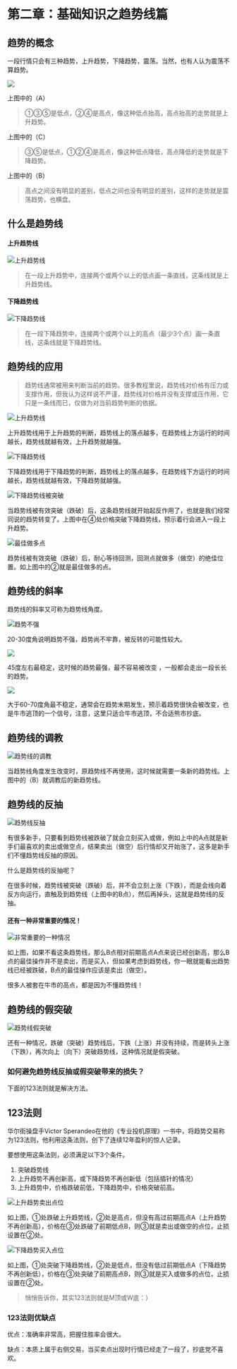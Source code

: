 # 第二章：基础知识之趋势线篇

## 趋势的概念

一段行情只会有三种趋势，上升趋势，下降趋势，震荡。当然，也有人认为震荡不算趋势。

![](.gitbook/assets/xnip2020-03-29_16-53-48.jpeg)

上图中的（A）

> ①③⑤是低点，②④是高点，像这种低点抬高，高点抬高的走势就是上升趋势。

上图中的（C）

> ③⑤是低点，①②④是高点，像这种低点降低，高点降低的走势就是下降趋势。

上图中的（B）

> 高点之间没有明显的差别，低点之间也没有明显的差别，这样的走势就是震荡趋势，也横盘。

## 什么是趋势线

#### 上升趋势线

![&#x4E0A;&#x5347;&#x8D8B;&#x52BF;&#x7EBF;](.gitbook/assets/xnip2020-03-30_06-28-28.jpeg)

> 在一段上升趋势中，连接两个或两个以上的低点画一条直线，这条线就是上升趋势线。

#### 下降趋势线

![&#x4E0B;&#x964D;&#x8D8B;&#x52BF;&#x7EBF;](.gitbook/assets/xnip2020-03-30_06-31-57.jpeg)

> 在一段下降趋势中，连接两个或两个以上的高点（最少3个点）画一条直线，这条线就是下降趋势线。

## 趋势线的应用

> 趋势线通常被用来判断当前的趋势。很多教程里说，趋势线对价格有压力或支撑作用，但我认为这样说不严谨，趋势线对价格并没有支撑或压作用，它只是一条线而已，仅做为对当前趋势判断的依据。

![&#x4E0A;&#x5347;&#x8D8B;&#x52BF;&#x7EBF;](.gitbook/assets/xnip2020-03-30_07-02-36.jpeg)

上升趋势线用于上升趋势的判断，趋势线上的落点越多，在趋势线上方运行的时间越长，趋势线就越有效，上升趋势就越强。

![&#x4E0B;&#x964D;&#x8D8B;&#x52BF;&#x7EBF;](.gitbook/assets/xnip2020-03-30_07-08-57.jpeg)

下降趋势线用于下降趋势的判断，趋势线上的落点越多，在趋势线下方运行的时间越长，趋势线就越有效，下降趋势就越强。

![&#x4E0B;&#x964D;&#x8D8B;&#x52BF;&#x7EBF;&#x88AB;&#x7A81;&#x7834;](.gitbook/assets/xnip2020-03-30_07-13-04.jpeg)

当趋势线被有效突破（跌破）后，这条趋势线就开始起反作用了，也就是我们经常同说的趋势转变了。上图中在④处价格突破下降趋势线，预示着行会进入一段上升趋势。

![&#x6700;&#x4F73;&#x505A;&#x591A;&#x70B9;](.gitbook/assets/xnip2020-03-30_07-11-21.jpeg)

趋势线被有效突破（跌破）后，耐心等待回测，回测点就做多（做空）的绝佳位置。如上图中的②就是最佳做多的点。

## 趋势线的斜率

趋势线的斜率又可称为趋势线角度。

![&#x8D8B;&#x52BF;&#x4E0D;&#x5F3A;](.gitbook/assets/xnip2020-03-30_07-28-55.jpg)

20-30度角说明趋势不强，趋势尚不牢靠，被反转的可能性较大。

![](.gitbook/assets/xnip2020-03-30_07-36-48.jpg)

45度左右最稳定，这时候的趋势最强，最不容易被改变 ，一般都会走出一段长长的趋势。

![](.gitbook/assets/xnip2020-03-30_07-33-47%20%281%29.jpg)

大于60-70度角最不稳定，通常会在趋势末期发生，预示着趋势很快会被改变，也是牛市逃顶的一个信号，注意，这里只适合牛市逃顶，不合适熊市抄底。

## 趋势线的调教

![&#x8D8B;&#x52BF;&#x7EBF;&#x7684;&#x8C03;&#x6559;](.gitbook/assets/xnip2020-03-30_07-41-37.jpg)

当趋势线角度发生改变时，原趋势线不再使用，这时候就需要一条新的趋势线。上图中的（B）就调教后的新趋势线。

## 趋势线的反抽

![&#x8D8B;&#x52BF;&#x7EBF;&#x53CD;&#x62BD;](.gitbook/assets/xnip2020-03-30_13-38-36.jpeg)

有很多新手，只要看到趋势线被跌破了就会立刻买入或做，例如上中的A点就是新手们最喜欢的卖出或做空点，结果卖出（做空）后行情却又开始涨了，这多是新手们不懂趋势线反抽的原因。

什么是趋势线的反抽呢？

在很多时候，趋势线被突破（跌破）后，并不会立刻上涨（下跌），而是会线向着反方向运行，直触及到趋势线（上图中的B点），然后再掉头，这就是趋势线的反抽。

#### 还有一种非常重要的情况！

![&#x975E;&#x5E38;&#x91CD;&#x8981;&#x7684;&#x4E00;&#x79CD;&#x60C5;&#x51B5;](.gitbook/assets/xnip2020-03-30_14-11-57.jpg)

如上图，如果不看这条趋势线，那么B点相对前期高点A点来说已经创新高，那么B点的最佳操作并不是卖出，而是买入，但如果考虑到趋势线，你一眼就能看出趋势线已经被跌破，B点的最佳操作应该是卖出（做空）。

很多人被套在牛市的高点，都是因为不懂趋势线！

## 趋势线的假突破

![&#x8D8B;&#x52BF;&#x7EBF;&#x5047;&#x7A81;&#x7834;](.gitbook/assets/xnip2020-03-30_13-52-06.jpg)

还有一种情况，跌破（突破）趋势线后，下跌（上涨）并没有持续，而是转头上涨（下跌），再次向上（向下）突破趋势线，这种情况就是假突破。

### 如何避免趋势线反抽或假突破带来的损失？

下面的123法则就是解决方法。

##  123法则

华尔街操盘手Victor Sperandeo在他的《专业投机原理》一书中，将趋势交易称为123法则，他利用这条法则，创下了连续12年盈利的惊人记录。

要想使用这条法则，必须满足以下3个条件。

1. 突破趋势线 
2. 上升趋势不再创新高，或下降趋势不再创新低（包括插针的情况） 
3. 上升趋势中，价格跌破前低，下降趋势中，价格突破前高。

![&#x4E0A;&#x5347;&#x8D8B;&#x52BF;&#x5356;&#x51FA;&#x70B9;&#x4F4D;](.gitbook/assets/xnip2020-03-30_12-48-28.jpeg)

如上图，①处跌破上升趋势线，②处是高点，但没有高过前期高点A（上升趋势不再创新高），价格在③处跌破了前期低点B，则③就是卖出或做空的点位，止损设置在②处。

![&#x4E0B;&#x964D;&#x8D8B;&#x52BF;&#x4E70;&#x5165;&#x70B9;&#x4F4D;](.gitbook/assets/xnip2020-03-30_13-00-32.jpeg)

如上图，①处突破下降趋势线，②处是低点，但没有低过前期低点A（下降趋势不再创新低），价格在③处突破了前期高点B，则③就是买入或做多的点位，止损设置在②处。

> 悄悄告诉你，其实123法则就是M顶或W底：）

### 123法则优缺点

优点：准确率非常高，把握住胜率会很大。

缺点：本质上属于右侧交易，当买卖点出现时行情已经走了一段了，抄底党不喜欢。



